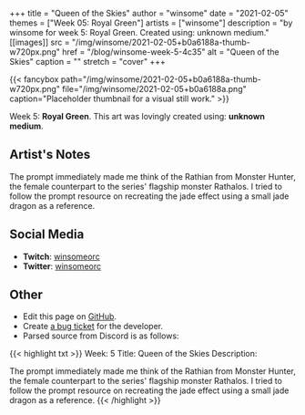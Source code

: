 +++
title =       "Queen of the Skies"
author =      "winsome"
date =        "2021-02-05"
themes =      ["Week 05: Royal Green"]
artists =     ["winsome"]
description = "by winsome for week 5: Royal Green. Created using: unknown medium."
[[images]]
      src = "/img/winsome/2021-02-05+b0a6188a-thumb-w720px.png"
      href = "/blog/winsome-week-5-4c35"
      alt = "Queen of the Skies"
      caption = ""
      stretch = "cover"
+++

{{< fancybox path="/img/winsome/2021-02-05+b0a6188a-thumb-w720px.png" file="/img/winsome/2021-02-05+b0a6188a.png" caption="Placeholder thumbnail for a visual still work." >}}


Week 5: **Royal Green**. This art was lovingly created using: **unknown medium**.

## Artist's Notes

The prompt immediately made me think of the Rathian from Monster Hunter, the female counterpart to the series' flagship monster Rathalos. I tried to follow the prompt resource on recreating the jade effect using a small jade dragon as a reference.

## Social Media

- **Twitch**: <a href='https://twitch.tv/winsomeorc' target='_blank'>winsomeorc</a>
- **Twitter**: <a href='https://twitter.com/winsomeorc' target='_blank'>winsomeorc</a>

## Other

- Edit this page on [GitHub](https://github.com/teaminkling/web-refresh/edit/main/content/blog/winsome-week-5-4c35.md).
- Create [a bug ticket](https://github.com/teaminkling/web-refresh/issues/new?assignees=&labels=bug&template=problem-report.md&title=) for the developer.
- Parsed source from Discord is as follows:

{{< highlight txt >}}
Week: 5
Title: Queen of the Skies
Description:

The prompt immediately made me think of the Rathian from Monster Hunter, the female counterpart to the series' flagship monster Rathalos. I tried to follow the prompt resource on recreating the jade effect using a small jade dragon as a reference.
{{< /highlight >}}
